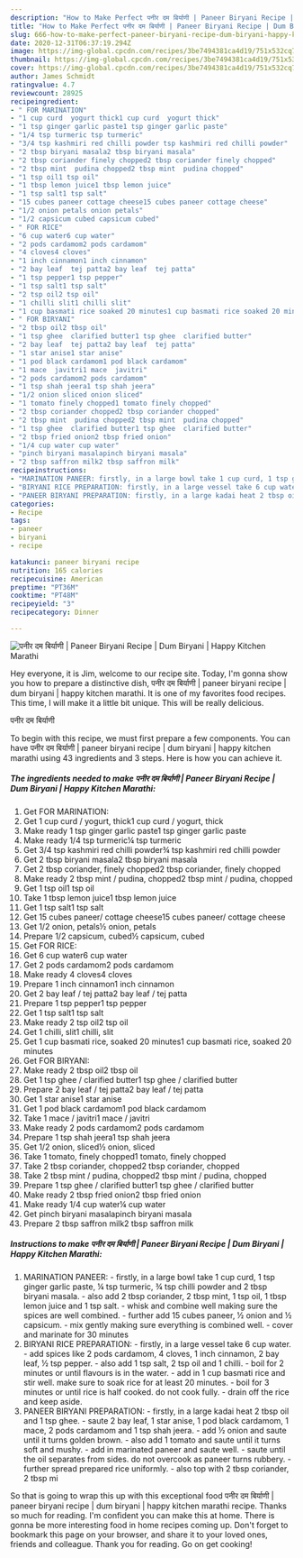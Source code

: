 ```yaml
---
description: "How to Make Perfect पनीर दम बिर्याणी | Paneer Biryani Recipe | Dum Biryani | Happy Kitchen Marathi"
title: "How to Make Perfect पनीर दम बिर्याणी | Paneer Biryani Recipe | Dum Biryani | Happy Kitchen Marathi"
slug: 666-how-to-make-perfect-paneer-biryani-recipe-dum-biryani-happy-kitchen-marathi
date: 2020-12-31T06:37:19.294Z
image: https://img-global.cpcdn.com/recipes/3be7494381ca4d19/751x532cq70/पनीर-दम-बिर्याणी-paneer-biryani-recipe-dum-biryani-happy-kitchen-marathi-recipe-main-photo.jpg
thumbnail: https://img-global.cpcdn.com/recipes/3be7494381ca4d19/751x532cq70/पनीर-दम-बिर्याणी-paneer-biryani-recipe-dum-biryani-happy-kitchen-marathi-recipe-main-photo.jpg
cover: https://img-global.cpcdn.com/recipes/3be7494381ca4d19/751x532cq70/पनीर-दम-बिर्याणी-paneer-biryani-recipe-dum-biryani-happy-kitchen-marathi-recipe-main-photo.jpg
author: James Schmidt
ratingvalue: 4.7
reviewcount: 28925
recipeingredient:
- " FOR MARINATION"
- "1 cup curd  yogurt thick1 cup curd  yogurt thick"
- "1 tsp ginger garlic paste1 tsp ginger garlic paste"
- "1/4 tsp turmeric tsp turmeric"
- "3/4 tsp kashmiri red chilli powder tsp kashmiri red chilli powder"
- "2 tbsp biryani masala2 tbsp biryani masala"
- "2 tbsp coriander finely chopped2 tbsp coriander finely chopped"
- "2 tbsp mint  pudina chopped2 tbsp mint  pudina chopped"
- "1 tsp oil1 tsp oil"
- "1 tbsp lemon juice1 tbsp lemon juice"
- "1 tsp salt1 tsp salt"
- "15 cubes paneer cottage cheese15 cubes paneer cottage cheese"
- "1/2 onion petals onion petals"
- "1/2 capsicum cubed capsicum cubed"
- " FOR RICE"
- "6 cup water6 cup water"
- "2 pods cardamom2 pods cardamom"
- "4 cloves4 cloves"
- "1 inch cinnamon1 inch cinnamon"
- "2 bay leaf  tej patta2 bay leaf  tej patta"
- "1 tsp pepper1 tsp pepper"
- "1 tsp salt1 tsp salt"
- "2 tsp oil2 tsp oil"
- "1 chilli slit1 chilli slit"
- "1 cup basmati rice soaked 20 minutes1 cup basmati rice soaked 20 minutes"
- " FOR BIRYANI"
- "2 tbsp oil2 tbsp oil"
- "1 tsp ghee  clarified butter1 tsp ghee  clarified butter"
- "2 bay leaf  tej patta2 bay leaf  tej patta"
- "1 star anise1 star anise"
- "1 pod black cardamom1 pod black cardamom"
- "1 mace  javitri1 mace  javitri"
- "2 pods cardamom2 pods cardamom"
- "1 tsp shah jeera1 tsp shah jeera"
- "1/2 onion sliced onion sliced"
- "1 tomato finely chopped1 tomato finely chopped"
- "2 tbsp coriander chopped2 tbsp coriander chopped"
- "2 tbsp mint  pudina chopped2 tbsp mint  pudina chopped"
- "1 tsp ghee  clarified butter1 tsp ghee  clarified butter"
- "2 tbsp fried onion2 tbsp fried onion"
- "1/4 cup water cup water"
- "pinch biryani masalapinch biryani masala"
- "2 tbsp saffron milk2 tbsp saffron milk"
recipeinstructions:
- "MARINATION PANEER: firstly, in a large bowl take 1 cup curd, 1 tsp ginger garlic paste, ¼ tsp turmeric, ¾ tsp chilli powder and 2 tbsp biryani masala. also add 2 tbsp coriander, 2 tbsp mint, 1 tsp oil, 1 tbsp lemon juice and 1 tsp salt. whisk and combine well making sure the spices are well combined. further add 15 cubes paneer, ½ onion and ½ capsicum. mix gently making sure everything is combined well. cover and marinate for 30 minutes"
- "BIRYANI RICE PREPARATION: firstly, in a large vessel take 6 cup water. add spices like 2 pods cardamom, 4 cloves, 1 inch cinnamon, 2 bay leaf, ½ tsp pepper. also add 1 tsp salt, 2 tsp oil and 1 chilli. boil for 2 minutes or until flavours is in the water. add in 1 cup basmati rice and stir well. make sure to soak rice for at least 20 minutes. boil for 3 minutes or until rice is half cooked. do not cook fully. drain off the rice and keep aside."
- "PANEER BIRYANI PREPARATION: firstly, in a large kadai heat 2 tbsp oil and 1 tsp ghee. saute 2 bay leaf, 1 star anise, 1 pod black cardamom, 1 mace, 2 pods cardamom and 1 tsp shah jeera. add ½ onion and saute until it turns golden brown. also add 1 tomato and saute until it turns soft and mushy. add in marinated paneer and saute well. saute until the oil separates from sides. do not overcook as paneer turns rubbery. further spread prepared rice uniformly. also top with 2 tbsp coriander, 2 tbsp mi"
categories:
- Recipe
tags:
- paneer
- biryani
- recipe

katakunci: paneer biryani recipe 
nutrition: 165 calories
recipecuisine: American
preptime: "PT36M"
cooktime: "PT48M"
recipeyield: "3"
recipecategory: Dinner

---
```



![पनीर दम बिर्याणी | Paneer Biryani Recipe | Dum Biryani | Happy Kitchen Marathi](https://img-global.cpcdn.com/recipes/3be7494381ca4d19/751x532cq70/पनीर-दम-बिर्याणी-paneer-biryani-recipe-dum-biryani-happy-kitchen-marathi-recipe-main-photo.jpg)

Hey everyone, it is Jim, welcome to our recipe site. Today, I'm gonna show you how to prepare a distinctive dish, पनीर दम बिर्याणी | paneer biryani recipe | dum biryani | happy kitchen marathi. It is one of my favorites food recipes. This time, I will make it a little bit unique. This will be really delicious.

पनीर दम बिर्याणी 

To begin with this recipe, we must first prepare a few components. You can have पनीर दम बिर्याणी | paneer biryani recipe | dum biryani | happy kitchen marathi using 43 ingredients and 3 steps. Here is how you can achieve it.

<!--inarticleads1-->

##### The ingredients needed to make पनीर दम बिर्याणी | Paneer Biryani Recipe | Dum Biryani | Happy Kitchen Marathi:

1. Get  FOR MARINATION:
1. Get 1 cup curd / yogurt, thick1 cup curd / yogurt, thick
1. Make ready 1 tsp ginger garlic paste1 tsp ginger garlic paste
1. Make ready 1/4 tsp turmeric¼ tsp turmeric
1. Get 3/4 tsp kashmiri red chilli powder¾ tsp kashmiri red chilli powder
1. Get 2 tbsp biryani masala2 tbsp biryani masala
1. Get 2 tbsp coriander, finely chopped2 tbsp coriander, finely chopped
1. Make ready 2 tbsp mint / pudina, chopped2 tbsp mint / pudina, chopped
1. Get 1 tsp oil1 tsp oil
1. Take 1 tbsp lemon juice1 tbsp lemon juice
1. Get 1 tsp salt1 tsp salt
1. Get 15 cubes paneer/ cottage cheese15 cubes paneer/ cottage cheese
1. Get 1/2 onion, petals½ onion, petals
1. Prepare 1/2 capsicum, cubed½ capsicum, cubed
1. Get  FOR RICE:
1. Get 6 cup water6 cup water
1. Get 2 pods cardamom2 pods cardamom
1. Make ready 4 cloves4 cloves
1. Prepare 1 inch cinnamon1 inch cinnamon
1. Get 2 bay leaf / tej patta2 bay leaf / tej patta
1. Prepare 1 tsp pepper1 tsp pepper
1. Get 1 tsp salt1 tsp salt
1. Make ready 2 tsp oil2 tsp oil
1. Get 1 chilli, slit1 chilli, slit
1. Get 1 cup basmati rice, soaked 20 minutes1 cup basmati rice, soaked 20 minutes
1. Get  FOR BIRYANI:
1. Make ready 2 tbsp oil2 tbsp oil
1. Get 1 tsp ghee / clarified butter1 tsp ghee / clarified butter
1. Prepare 2 bay leaf / tej patta2 bay leaf / tej patta
1. Get 1 star anise1 star anise
1. Get 1 pod black cardamom1 pod black cardamom
1. Take 1 mace / javitri1 mace / javitri
1. Make ready 2 pods cardamom2 pods cardamom
1. Prepare 1 tsp shah jeera1 tsp shah jeera
1. Get 1/2 onion, sliced½ onion, sliced
1. Take 1 tomato, finely chopped1 tomato, finely chopped
1. Take 2 tbsp coriander, chopped2 tbsp coriander, chopped
1. Take 2 tbsp mint / pudina, chopped2 tbsp mint / pudina, chopped
1. Prepare 1 tsp ghee / clarified butter1 tsp ghee / clarified butter
1. Make ready 2 tbsp fried onion2 tbsp fried onion
1. Make ready 1/4 cup water¼ cup water
1. Get pinch biryani masalapinch biryani masala
1. Prepare 2 tbsp saffron milk2 tbsp saffron milk




<!--inarticleads2-->

##### Instructions to make पनीर दम बिर्याणी | Paneer Biryani Recipe | Dum Biryani | Happy Kitchen Marathi:

1. MARINATION PANEER: - firstly, in a large bowl take 1 cup curd, 1 tsp ginger garlic paste, ¼ tsp turmeric, ¾ tsp chilli powder and 2 tbsp biryani masala. - also add 2 tbsp coriander, 2 tbsp mint, 1 tsp oil, 1 tbsp lemon juice and 1 tsp salt. - whisk and combine well making sure the spices are well combined. - further add 15 cubes paneer, ½ onion and ½ capsicum. - mix gently making sure everything is combined well. - cover and marinate for 30 minutes
1. BIRYANI RICE PREPARATION: - firstly, in a large vessel take 6 cup water. - add spices like 2 pods cardamom, 4 cloves, 1 inch cinnamon, 2 bay leaf, ½ tsp pepper. - also add 1 tsp salt, 2 tsp oil and 1 chilli. - boil for 2 minutes or until flavours is in the water. - add in 1 cup basmati rice and stir well. make sure to soak rice for at least 20 minutes. - boil for 3 minutes or until rice is half cooked. do not cook fully. - drain off the rice and keep aside.
1. PANEER BIRYANI PREPARATION: - firstly, in a large kadai heat 2 tbsp oil and 1 tsp ghee. - saute 2 bay leaf, 1 star anise, 1 pod black cardamom, 1 mace, 2 pods cardamom and 1 tsp shah jeera. - add ½ onion and saute until it turns golden brown. - also add 1 tomato and saute until it turns soft and mushy. - add in marinated paneer and saute well. - saute until the oil separates from sides. do not overcook as paneer turns rubbery. - further spread prepared rice uniformly. - also top with 2 tbsp coriander, 2 tbsp mi




So that is going to wrap this up with this exceptional food पनीर दम बिर्याणी | paneer biryani recipe | dum biryani | happy kitchen marathi recipe. Thanks so much for reading. I'm confident you can make this at home. There is gonna be more interesting food in home recipes coming up. Don't forget to bookmark this page on your browser, and share it to your loved ones, friends and colleague. Thank you for reading. Go on get cooking!
